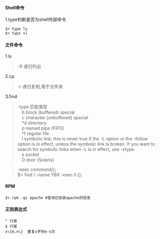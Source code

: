 #### Shell命令
1.type判断是否为shell外部命令
```
$> type ls
$> typs sl
```

#### 文件命令
1.ls
  > -R 递归列出
  
2.cp
  > -r 递归复制,用于文件夹
  
3.find
  > -type 匹配类型<br> 
    &emsp;b      block (buffered) special<br> 
    &emsp;c      character (unbuffered) special<br> 
    &emsp;*d      directory<br> 
    &emsp;p      named pipe (FIFO)<br> 
    &emsp;*f      regular file<br> 
    &emsp;l      symbolic link; this is never true if the -L option or the -follow  option is in effect, unless the symbolic link is broken.  If you want to search for symbolic links when -L is in effect, use -xtype.<br> 
    &emsp;s      socket<br> 
    &emsp;D      door (Solaris)
    
  > -exec commond{}\;<br> 
  $> find / -name YBX -exec ll {}\;

#### RPM
```
$> rpm -qi apache #查询已安装apache的信息
```

#### 正则表达式
```
^ 行首
$ 行尾
x\{m,n\}  重复x字符m-n次
```
